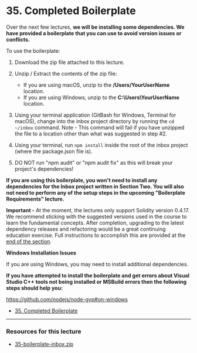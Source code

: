 # 35. Completed Boilerplate
Over the next few lectures, **we will be installing some dependencies. We have provided a boilerplate that you can use to avoid version issues or conflicts.**

To use the boilerplate:

1.  Download the zip file attached to this lecture.

2.  Unzip / Extract the contents of the zip file:
    -   If you are using macOS, unzip to the **/Users/YourUserName** location.
    -   If you are using Windows, unzip to the **C:\Users\YourUserName** location.

3.  Using your terminal application (GitBash for Windows, Terminal for macOS), change into the inbox project directory by running the `cd ~/inbox` command. Note - This command will fail if you have unzipped the file to a location other than what was suggested in step #2.

4.  Using your terminal, run `npm install` inside the root of the inbox project (where the package.json file is).

6.  DO NOT run "npm audit" or "npm audit fix" as this will break your project's dependencies!

**If you are using this boilerplate, you won't need to install any dependencies for the Inbox project written in Section Two. You will also not need to perform any of the setup steps in the upcoming "Boilerplate Requirements" lecture.**

**Important -** At the moment, the lectures only support Solidity version 0.4.17. We recommend sticking with the suggested versions used in the course to learn the fundamental concepts. After completion, upgrading to the latest dependency releases and refactoring would be a great continuing education exercise. Full instructions to accomplish this are provided at the [end of the section](https://www.udemy.com/course/ethereum-and-solidity-the-complete-developers-guide/learn/lecture/28943812#questions).

**Windows Installation Issues**

If you are using Windows, you may need to install additional dependencies.

**If you have attempted to install the boilerplate and get errors about Visual Studio C++ tools not being installed or MSBuild errors then the following steps should help you:**

https://github.com/nodejs/node-gyp#on-windows


- [35. Completed Boilerplate](https://www.udemy.com/course/ethereum-and-solidity-the-complete-developers-guide/learn/lecture/29293586#questions)

---

### Resources for this lecture

-   [35-boilerplate-inbox.zip](https://github.com/web3-nfts/bt-web3/raw/main/Curricula/Ethereum-and-Solidity_The_Complete_Developers_Guide/resources/35-boilerplate-inbox.zip)

 
